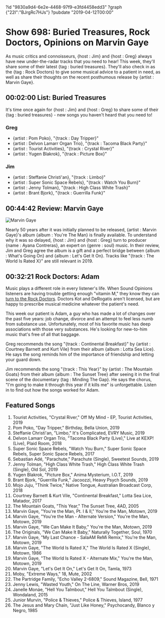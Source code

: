 ?id "9830a9d4-6e2e-4468-97f9-e3fd4458edd3"
?graph {"22I":"BJrgRc7HJs"}
?pubdate "2019-04-12T00:00"
# Show 698: Buried Treasures, Rock Doctors, Opinions on Marvin Gaye


As music critics and connoisseurs, {host : Jim} and {host : Greg} always have new under-the-radar tracks that you need to hear! This week, they'll share some of their latest {tag : buried treasures}. They'll also check in as the {tag : Rock Doctors} to give some musical advice to a patient in need, as well as share their thoughts on the recent posthumous release by {artist : Marvin Gaye}.



## 00:02:00 List: Buried Treasures

It's time once again for {host : Jim} and {host : Greg} to share some of their {tag : buried treasures} - new songs you haven't heard that you need to!


### Greg

- {artist : Pom Poko}, "{track : Day Tripper}"
- {artist : Delvon Lamarr Organ Trio}, "{track : Tacoma Black Party}"
- {artist : Tourist Activities}, "{track : Crystal River}"
- {artist : Yugen Blakrok}, "{track : Picture Box}"


### Jim

- {artist : Steffanie Christi'an}, "{track : Limbo}"
- {artist : Super Sonic Space Rebels}, "{track : Watch You Burn}"
- {artist : Jenny Tolman}, "{track : High Class White Trash}"
- {artist : Brant Bjork}, "{track : Guerrilla Funk}"



## 00:44:42 Review: Marvin Gaye

![Marvin Gaye](https://static.soundopinions.org/assets/698/22I0.jpg)

Nearly 50 years after it was initially planned to be released, {artist : Marvin Gaye}'s album {album : You're The Man} is finally available. To understand why it was so delayed, {host : Jim} and {host : Greg} turn to producer {name : Ayana Contreras}, an expert on {genre : soul} music. In their review, Jim and Greg agree the album is a gift and a perfect bridge between {album : What's Going On} and {album : Let's Get It On}. Tracks like "{track : The World Is Rated X}" are still relevant in 2019.



## 00:32:21 Rock Doctors: Adam

Music plays a different role in every listener's life. When Sound Opinions listeners are having trouble getting enough "vitamin M," they know they can [turn to the Rock Doctors](https://goo.gl/forms/jEiDbS313xZDPj7e2). Doctors Kot and DeRogatis aren't licensed, but are happy to prescribe musical medicine whatever the patient's need.

This week our patient is Adam, a guy who has made a lot of changes over the past five years: job change, divorce and an attempt to feel less numb from substance use. Unfortunately, most of his favorite music has deep associations with those very substances. He's looking for new-to-him music that's free of all that baggage.

Greg recommends the song "{track : Continental Breakfast}" by {artist : Courtney Barnett and Kurt Vile} from their album {album : Lotta Sea Lice}. He says the song reminds him of the importance of friendship and letting your guard down.

Jim recommends the song "{track : This Year}" by {artist : The Mountain Goats} from their album {album : The Sunset Tree} after seeing it in the final scene of the documentary {tag : Minding The Gap}. He says the chorus, "I'm going to make it through this year if it kills me" is unforgettable. Listen in to find out how the songs worked for Adam.



## Featured Songs

1. Tourist Activities, "Crystal River," Off My Mind - EP, Tourist Activities, 2019
2. Pom Poko, "Day Tripper," Birthday, Bella Union, 2019
3. Steffanie Christi'an, "Limbo," It's Complicated, EVRY Music, 2019
4. Delvon Lamarr Organ Trio, "Tacoma Black Party (Live)," Live at KEXP! (Live), Plaid Room, 2018
5. Super Sonic Space Rebels, "Watch You Burn," Super Sonic Space Rebels, Super Sonic Space Rebels, 2017
6. Sebastian Adé, "Parachute," Parachute (Single), Sweetest Sounds, 2019
7. Jenny Tolman, "High Class White Trash," High Class White Trash (Single), Old Sol, 2019
8. Yugen Blakrok, "Picture Box," Anima Mysterium, I.O.T, 2019
9. Brant Bjork, "Guerrilla Funk," Jacoozzi, Heavy Psych Sounds, 2019
10. Mojo Juju, "Think Twice," Native Tongue, Australian Broadcast Corp, 2018
11. Courtney Barnett & Kurt Vile, "Continental Breakfast," Lotta Sea Lice, Matador, 2017
12. The Mountain Goats, "This Year," The Sunset Tree, 4AD, 2005
13. Marvin Gaye, "You're the Man, Pt. I & II," You're the Man, Motown, 2019
14. Marvin Gaye, "You're the Man - Alternate Version," You're the Man, Motown, 2019
15. Marvin Gaye, "We Can Make It Baby," You're the Man, Motown, 2019
16. The Originals, "We Can Make It Baby," Naturally Together, Soul, 1970
17. Marvin Gaye, "My Last Chance - SalaAM ReMi Remix," You're the Man, Motown, 2019
18. Marvin Gaye, "The World Is Rated X," The World Is Rated X (Single), Motown, 1986
19. Marvin Gaye, "The World Is Rated X - Alternate Mix," You're the Man, Motown, 2019
20. Marvin Gaye, "Let's Get It On," Let's Get It On, Tamla, 1973
21. Moby, "Extreme Ways," 18, Mute, 2002
22. The Partridge Family, "Echo Valley 2-6809," Sound Magazine, Bell, 1971
23. Jenny Lewis, "Wasted Youth," On The Line, Warner Bros, 2019
24. Janelle Monáe, "Hell You Talmbout," Hell You Talmbout (Single), Wondaland, 2015
25. Junior Murvin, "Police & Thieves," Police & Thieves, Island, 1977
26. The Jesus and Mary Chain, "Just Like Honey," Psychocandy, Blanco y Negro, 1985